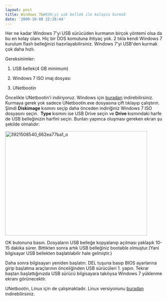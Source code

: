 ```yaml
---
layout: post
title: Windows 7&#039;yi usb bellek ile kolayca kurmak
date: '2009-10-08 22:26:44'
---
```


Her ne kadar Windows 7'yi USB sürücüden kurmanın birçok yöntemi olsa da bu en kolay olanı. Hiç bir DOS komutuna ihtiyaç yok. 2 tıkla kendi Windows 7 kurulum flash belleğinizi hazırlayabilirsiniz. Windows 7'yi USB'den kurmak çok daha hızlı.

Gereksinimler:

1. USB bellek(4 GB minimum)

2. Windows 7 ISO imaj dosyası

3. UNetbootin

Öncelikle UNetbootin'i indiriyoruz. Windows için <a href="http://sourceforge.net/projects/unetbootin/files/UNetbootin/372/unetbootin-windows-372.exe/download" target="_blank">buradan</a> indirebilirsiniz. Kurmaya gerek yok sadece UNetbootin.exe dosyasına çift tıklayıp çalıştırın. Şimdi <strong>Diskimage </strong>kısmını seçip daha önceden indiriğiniz Windows 7 ISO dosyasını seçin.  <strong>Type </strong>kısmını ise USB Drive seçin ve <strong>Drive </strong>kısmındaki harfe de USB belleğinizin harfini seçin. Bunları yapınca oluşması gereken ekran şu şekilde olmalıdır:

<img class="aligncenter size-full wp-image-523" title="3921508540_662ea77ba1_o" src="http://devdala.files.wordpress.com/2009/10/3921508540_662ea77ba1_o.png" alt="3921508540_662ea77ba1_o" width="455" height="334" />

OK butonuna basın. Dosyaların USB belleğe kopyalanıp açılması yaklaşık 10-15 dakika sürer. Bittikten sonra artık USB belleğiniz bootable olmuştur.(Yani bilgisayar USB bellekten başlatılabilir hale gelmiştir.)

Daha sonra bilgisayarı yeniden başlatın. DEL tuşuna basıp BIOS ayarlarına girip başlatma araçlarının önceliğinden USB sürücüleri 1. yapın. Tekrar baştan başlattığınızda USB sürücü bilgisayara takılıysa Windows 7 yüklenme ekranı görünecektir.

UNetbootin, Linux için de çalışmaktadır. Linux versiyonunu <a href="http://sourceforge.net/projects/unetbootin/files/UNetbootin/372/unetbootin-linux-372/download" target="_blank">buradan </a>indirebilirsiniz.